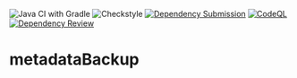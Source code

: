 ![Java CI with Gradle](https://github.com/jishnu09/metadataBackup/workflows/Java%20CI%20with%20Gradle/badge.svg?branch=master)
![Checkstyle](https://github.com/jishnu09/metadataBackup/workflows/Checkstyle/badge.svg)
[![Dependency Submission](https://github.com/jishnu09/metadataBackup/actions/workflows/dependency_submission.yml/badge.svg)](https://github.com/jishnu09/metadataBackup/actions/workflows/dependency_submission.yml)
[![CodeQL](https://github.com/jishnu09/metadataBackup/actions/workflows/codeql.yml/badge.svg)](https://github.com/jishnu09/metadataBackup/actions/workflows/codeql.yml)
[![Dependency Review](https://github.com/jishnu09/metadataBackup/actions/workflows/dependency-review.yml/badge.svg)](https://github.com/jishnu09/metadataBackup/actions/workflows/dependency-review.yml)

# metadataBackup


